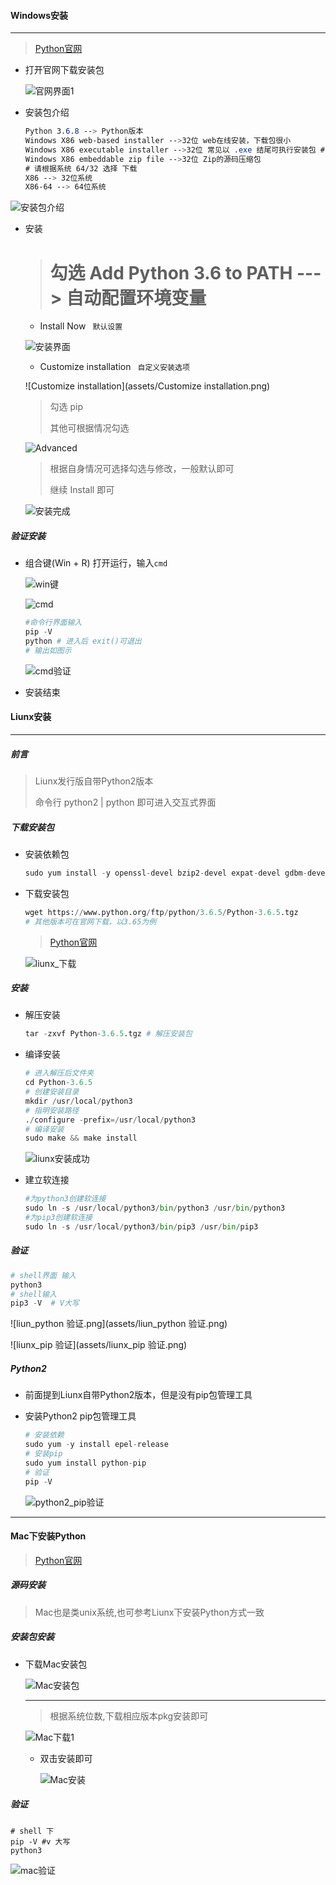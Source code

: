 #### Windows安装

---

>  [Python官网](https://www.python.org/)

- 打开官网下载安装包

  ![官网界面1](assets/win安装.png)

- 安装包介绍

  ```css
  Python 3.6.8 --> Python版本
  Windows X86 web-based installer -->32位 web在线安装，下载包很小
  Windows X86 executable installer -->32位 常见以 .exe 结尾可执行安装包 # 推荐这个
  Windows X86 embeddable zip file -->32位 Zip的源码压缩包
  # 请根据系统 64/32 选择 下载
  X86 --> 32位系统
  X86-64 --> 64位系统
  ```


![安装包介绍](assets/安装包介绍.png)

- 安装

  > # 勾选 Add Python 3.6 to PATH  ---> 自动配置环境变量

  - Install Now ` 默认设置`

  ![安装界面](assets/安装.png)

  - Customize installation ` 自定义安装选项`

  ![Customize installation](assets/Customize installation.png)

  > 勾选 pip 
  >
  > 其他可根据情况勾选

  ![Advanced](assets/Advanced.png)

  > 根据自身情况可选择勾选与修改，一般默认即可
  >
  > 继续 Install 即可

  ![安装完成](assets/安装完成.png)

##### 验证安装

- 组合键(Win + R) 打开运行，输入`cmd`

  ![win键](assets/win键.png)

  ![cmd](assets/cmd.png)

  ```python
  #命令行界面输入
  pip -V
  python # 进入后 exit()可退出 
  # 输出如图示
  ```

  ![cmd验证](assets/cmd验证.png)

- 安装结束

#### Liunx安装
---

##### 前言

>  Liunx发行版自带Python2版本
>
>  命令行 python2 | python 即可进入交互式界面

##### 下载安装包

- 安装依赖包

  ```python
  sudo yum install -y openssl-devel bzip2-devel expat-devel gdbm-devel readline-devel sqlite-devel
  ```

- 下载安装包

  ```python
  wget https://www.python.org/ftp/python/3.6.5/Python-3.6.5.tgz
  # 其他版本可在官网下载，以3.65为例
  ```

  > [Python官网](https://www.python.org/ftp/python)

  ![liunx_下载](assets/liunx_下载.png)

##### 安装

- 解压安装

  ```python
  tar -zxvf Python-3.6.5.tgz # 解压安装包
  ```

- 编译安装

  ```python
  # 进入解压后文件夹
  cd Python-3.6.5  
  # 创建安装目录
  mkdir /usr/local/python3
  # 指明安装路径
  ./configure -prefix=/usr/local/python3
  # 编译安装
  sudo make && make install
  ```

  ![liunx安装成功](assets/liunx安装成功.png)

- 建立软连接

  ```python
  #为python3创建软连接
  sudo ln -s /usr/local/python3/bin/python3 /usr/bin/python3 
  #为pip3创建软连接
  sudo ln -s /usr/local/python3/bin/pip3 /usr/bin/pip3  
  ```

##### 验证

  ```python
# shell界面 输入
python3
# shell输入 
pip3 -V  # V大写
  ```

![liun_python 验证.png](assets/liun_python 验证.png)

![liunx_pip 验证](assets/liunx_pip 验证.png)

##### Python2 

- 前面提到Liunx自带Python2版本，但是没有pip包管理工具

- 安装Python2 pip包管理工具

  ```python
  # 安装依赖
  sudo yum -y install epel-release
  # 安装pip
  sudo yum install python-pip
  # 验证
  pip -V
  ```

  ![python2_pip验证](assets/python2_pip验证.png)

---

#### Mac下安装Python

> [Python官网](https://www.python.org)

##### 源码安装

> Mac也是类unix系统,也可参考Liunx下安装Python方式一致

##### 安装包安装

- 下载Mac安装包

  ![Mac安装包](assets/Mac包下载.png)

  ------

  > 根据系统位数,下载相应版本pkg安装即可

  ![Mac下载1](assets/Mac下载1.png)

  - 双击安装即可

    ![Mac安装](assets/Mac安装.png)

##### 验证

```shell
# shell 下
pip -V #v 大写
python3
```

![mac验证](assets/Mac验证.png)